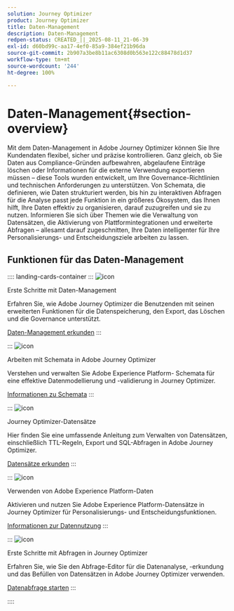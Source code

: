```yaml
---
solution: Journey Optimizer
product: Journey Optimizer
title: Daten-Management
description: Daten-Management
redpen-status: CREATED_||_2025-08-11_21-06-39
exl-id: d60bd99c-aa17-4ef0-85a9-384ef21b96da
source-git-commit: 2b907a3be8b11ac6308d0b563e122c88478d1d37
workflow-type: tm+mt
source-wordcount: '244'
ht-degree: 100%

---
```


# Daten-Management{#section-overview}

Mit dem Daten-Management in Adobe Journey Optimizer können Sie Ihre Kundendaten flexibel, sicher und präzise kontrollieren. Ganz gleich, ob Sie Daten aus Compliance-Gründen aufbewahren, abgelaufene Einträge löschen oder Informationen für die externe Verwendung exportieren müssen – diese Tools wurden entwickelt, um Ihre Governance-Richtlinien und technischen Anforderungen zu unterstützen. Von Schemata, die definieren, wie Daten strukturiert werden, bis hin zu interaktiven Abfragen für die Analyse passt jede Funktion in ein größeres Ökosystem, das Ihnen hilft, Ihre Daten effektiv zu organisieren, darauf zuzugreifen und sie zu nutzen. Informieren Sie sich über Themen wie die Verwaltung von Datensätzen, die Aktivierung von Plattformintegrationen und erweiterte Abfragen – allesamt darauf zugeschnitten, Ihre Daten intelligenter für Ihre Personalisierungs- und Entscheidungsziele arbeiten zu lassen.

## Funktionen für das Daten-Management

:::: landing-cards-container
:::
![icon](https://cdn.experienceleague.adobe.com/icons/book.svg)

Erste Schritte mit Daten-Management

Erfahren Sie, wie Adobe Journey Optimizer die Benutzenden mit seinen erweiterten Funktionen für die Datenspeicherung, den Export, das Löschen und die Governance unterstützt.

[Daten-Management erkunden](../using/data/gs-data.md)
:::

:::
![icon](https://cdn.experienceleague.adobe.com/icons/puzzle-piece.svg)

Arbeiten mit Schemata in Adobe Journey Optimizer

Verstehen und verwalten Sie Adobe Experience Platform- Schemata für eine effektive Datenmodellierung und -validierung in Journey Optimizer.

[Informationen zu Schemata](../using/data/get-started-schemas.md)
:::

:::
![icon](https://cdn.experienceleague.adobe.com/icons/database.svg?lang=de)

Journey Optimizer-Datensätze

Hier finden Sie eine umfassende Anleitung zum Verwalten von Datensätzen, einschließlich TTL-Regeln, Export und SQL-Abfragen in Adobe Journey Optimizer.

[Datensätze erkunden](datasets-landing-page.md)
:::

:::
![icon](https://cdn.experienceleague.adobe.com/icons/bullseye.svg)

Verwenden von Adobe Experience Platform-Daten

Aktivieren und nutzen Sie Adobe Experience Platform-Datensätze in Journey Optimizer für Personalisierungs- und Entscheidungsfunktionen.

[Informationen zur Datennutzung](../using/data/lookup-aep-data.md)
:::

:::
![icon](https://cdn.experienceleague.adobe.com/icons/chart-line.svg?lang=de)

Erste Schritte mit Abfragen in Journey Optimizer

Erfahren Sie, wie Sie den Abfrage-Editor für die Datenanalyse, -erkundung und das Befüllen von Datensätzen in Adobe Journey Optimizer verwenden.

[Datenabfrage starten](../using/data/get-started-queries.md)
:::

::::
